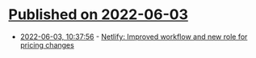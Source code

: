 # [Published on 2022-06-03](index.md)

* [2022-06-03, 10:37:56](https://news.ycombinator.com/item?id=31606573) - [Netlify: Improved workflow and new role for pricing changes](https://www.netlify.com/blog/changes-to-our-recent-pricing-update/)
